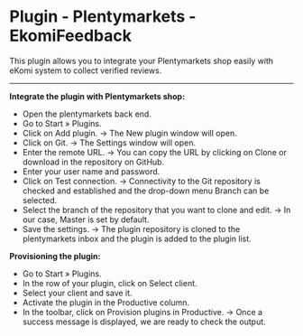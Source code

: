 # Plugin - Plentymarkets - EkomiFeedback
This plugin allows you to integrate your Plentymarkets shop easily with eKomi system to collect verified reviews.
***

**Integrate the plugin with Plentymarkets shop:**
- Open the plentymarkets back end.
- Go to Start » Plugins.
- Click on Add plugin.
    → The New plugin window will open.
- Click on Git.
    → The Settings window will open.
- Enter the remote URL.
    → You can copy the URL by clicking on Clone or download in the repository on GitHub.
- Enter your user name and password.
- Click on Test connection. 
    → Connectivity to the Git repository is checked and established and the drop-down menu Branch can be selected.
- Select the branch of the repository that you want to clone and edit.
    → In our case, Master is set by default.
- Save the settings.
    → The plugin repository is cloned to the plentymarkets inbox and the plugin is added to the plugin list.

**Provisioning the plugin:**
- Go to Start » Plugins.
- In the row of your plugin, click on Select client.
- Select your client and save it.
- Activate the plugin in the Productive column.
- In the toolbar, click on Provision plugins in Productive.
    → Once a success message is displayed, we are ready to check the output.